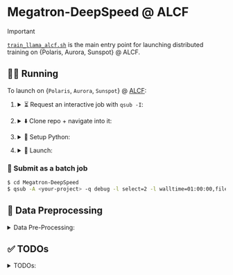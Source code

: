 # Megatron-DeepSpeed @ ALCF

> [!IMPORTANT]
> [`train_llama_alcf.sh`](https://github.com/argonne-lcf/Megatron-DeepSpeed/blob/main/train_llama_alcf.sh) is the main entry point for launching
> distributed training on {Polaris, Aurora, Sunspot} @ ALCF.

## 🏃‍♂️ Running

To launch on {`Polaris`, `Aurora`, `Sunspot`} @ [ALCF](https://alcf.anl.gov):

1. <details closed><summary>⏳ Request an interactive job with <code>qsub -I</code>:</summary>

    ```bash
    qsub -A <your-project> -q debug -l select=2 -l walltime=01:00:00,filesystems=eagle:home -I
    ```

    - Or, alternatively, you can submit [`train_llama_alcf.sh`](https://github.com/argonne-lcf/Megatron-DeepSpeed/blob/main/train_llama_alcf.sh)
      directly as a batch script with

        ```bash
        cd Megatron-DeepSpeed
        qsub -A <your-project> -q debug -l select=2 -l walltime=01:00:00:filesystems=eagle:home train_llama_alcf.sh
        ```

</details>

2. <details closed><summary>⬇️ Clone repo + navigate into it:</summary>

    ```bash
    git clone "https://github.com/argonne-lcf/Megatron-DeepSpeed"
    cd Megatron-DeepSpeed
    ```

</details>

3. <details closed><summary>🐍 Setup Python:</summary>

    <br>

    > **NOTE**: The following commands should be ran from [`Megatron-DeepSpeed`](https://github.com/argonne-lcf/Megatron-DeepSpeed), following the `cd` command from 2.

    1. Load `conda` module and activate base environment:

       ```bash
       PBS_O_WORKDIR=$(pwd) source ALCF/helpers.sh && setEnv
       ```

        - <details closed><summary><code>[output]</code>:</summary>

            <br>

            - <details closed><summary><code>[Polaris]</code>:</summary>

                ```bash
                # [05:47:13 PM][foremans@x3001c0s13b1n0][/eagle/a/f/p/ar/Megatron-DeepSpeed-D/Megatron-DeepSpeed]
                $ PBS_O_WORKDIR=$(pwd) source ALCF/helpers.sh && setEnv
                Using WORKING_DIR: /eagle/argonne_tpc/foremans/projects/argonne-lcf/Megatron-DeepSpeed-DistributedDataLoading/Megatron-DeepSpeed
                No conda_prefix or virtual_env found in environment...
                Setting up conda...
                Running on Polaris !!

                Lmod is automatically replacing "nvhpc/23.9" with "gcc-native/12.3".


                Lmod is automatically replacing "PrgEnv-nvhpc/8.5.0" with "PrgEnv-gnu/8.5.0".


                Due to MODULEPATH changes, the following have been reloaded:
                  1) cray-mpich/8.1.28

                Found conda at: /soft/applications/conda/2024-04-29/mconda3
                No VIRTUAL_ENV found in environment!
                    - Trying to setup from /soft/applications/conda/2024-04-29/mconda3
                    - Using VENV_DIR=/eagle/argonne_tpc/foremans/projects/argonne-lcf/Megatron-DeepSpeed-DistributedDataLoading/Megatron-DeepSpeed/venvs/2024-04-29
                    - Found existing venv, activating from /eagle/argonne_tpc/foremans/projects/argonne-lcf/Megatron-DeepSpeed-DistributedDataLoading/Megatron-DeepSpeed/venvs/2024-04-29
                [python] Using: /eagle/argonne_tpc/foremans/projects/argonne-lcf/Megatron-DeepSpeed-DistributedDataLoading/Megatron-DeepSpeed/venvs/2024-04-29/bin/python3
                ```

               </details>

           - <details closed><summary><code>[Aurora]</code>:</summary>

                ```bash
                # [10:04:02 PM][foremans@x4415c0s2b0n0][/gecko/A/fo/p/a/Megatron-DeepSpeed]
                $ PBS_O_WORKDIR=$(pwd) source ALCF/helpers.sh && setup_python
                Using WORKING_DIR: /gecko/Aurora_deployment/foremans/projects/argonne-lcf/Megatron-DeepSpeed
                No conda_prefix or virtual_env found in environment...
                Setting up conda...

                The following have been reloaded with a version change:
                  1) intel_compute_runtime/release/821.36 => intel_compute_runtime/release/803.29     2) oneapi/eng-compiler/2024.04.15.002 => oneapi/release/2024.1

                Found conda at: /opt/aurora/24.086.0/frameworks/aurora_nre_models_frameworks-2024.1
                No VIRTUAL_ENV found in environment!
                    - Trying to setup from /opt/aurora/24.086.0/frameworks/aurora_nre_models_frameworks-2024.1
                    - Using VENV_DIR=/gecko/Aurora_deployment/foremans/projects/argonne-lcf/Megatron-DeepSpeed/venvs/aurora_nre_models_frameworks-2024.1
                    - Found existing venv, activating from /gecko/Aurora_deployment/foremans/projects/argonne-lcf/Megatron-DeepSpeed/venvs/aurora_nre_models_frameworks-2024.1
                [python] Using: /gecko/Aurora_deployment/foremans/projects/argonne-lcf/Megatron-DeepSpeed/venvs/aurora_nre_models_frameworks-2024.1/bin/python3
                ```

               </details>

           - <details closed><summary><code>[Sunspot]</code>:</summary>

                ```bash
                # [05:37:18 PM][foremans@x1921c0s0b0n0][/gila/A/fo/p/a/Megatron-DeepSpeed]
                $ PBS_O_WORKDIR=$(pwd) source ALCF/helpers.sh && setEnv
                Using WORKING_DIR: /gila/Aurora_deployment/foremans/projects/argonne-lcf/Megatron-DeepSpeed
                No conda_prefix or virtual_env found in environment...
                Setting up conda...
                Running on SunSpot !!

                Due to MODULEPATH changes, the following have been reloaded:
                  1) gcc/12.2.0             5) mpich-config/collective-tuning/1024
                  2) gmp/6.2.1-pcxzkau      6) mpich/icc-all-pmix-gpu/20231026
                  3) mpc/1.3.1-dfagrna      7) oneapi/eng-compiler/2024.04.15.002
                  4) mpfr/4.2.0-w7v7yjv

                The following have been reloaded with a version change:
                  1) intel_compute_runtime/release/821.36 => intel_compute_runtime/release/775.20
                  2) spack-pe-gcc/0.7.0-24.086.0 => spack-pe-gcc/0.6.1-23.275.2
                     UMD: agama-ci-devel-803.29 successfully loaded:
                     UMD: graphics-compute-runtime/agama-ci-devel-803.29

                The following have been reloaded with a version change:
                  1) oneapi/eng-compiler/2024.04.15.002 => oneapi/release/2024.04.15.001

                Found conda at: /soft/datascience/aurora_nre_models_frameworks-2024.1_preview_u1
                No VIRTUAL_ENV found in environment!
                    - Trying to setup from /soft/datascience/aurora_nre_models_frameworks-2024.1_preview_u1
                    - Using VENV_DIR=/gila/Aurora_deployment/foremans/projects/argonne-lcf/Megatron-DeepSpeed/venvs/aurora_nre_models_frameworks-2024.1_preview_u1
                    - Found existing venv, activating from /gila/Aurora_deployment/foremans/projects/argonne-lcf/Megatron-DeepSpeed/venvs/aurora_nre_models_frameworks-2024.1_preview_u1
                [python] Using: /lus/gila/projects/Aurora_deployment/foremans/projects/argonne-lcf/Megatron-DeepSpeed/venvs/aurora_nre_models_frameworks-2024.1_preview_u1/bin/python3
                ```

               </details>

    <!--
    3. Create virtual environment _on top of the base `conda`_[^venv]:

        ```bash
        export PBS_O_WORKDIR=$(pwd) && source ALCF/helpers.sh && setup_venv_from_conda
        ```
    -->

    2. 🍋 Install [`ezpz`](https://github.com/saforem2/ezpz):

        ```bash
        mkdir deps &&  git clone https://github.com/saforem2/ezpz deps/ezpz
        python3 -m pip install -e deps/ezpz --require-virtualenv
        ```

    [^venv]: Its generally a good practice to keep separate virtual Python environments different projects.  
        We provide a helper function, [`setup_venv_from_conda()`](https://github.com/argonne-lcf/Megatron-DeepSpeed/blob/2f0154394bbdf3c64b4669f9d944645e2cdb8f2b/ALCF/helpers.sh#L440),
        that helps take care of this for you.  
        <br>
        This will: activate (or build, if necessary) a `venv` in your working dir,  
        _automatically_ matching the name of your active `conda` environment (e.g. `2024-04-29`, on Polaris_.

   3. Setup [`wandb`](https://docs.wandb.ai/quickstart)

      > **NOTE**: this can be disabled by setting `export WANDB_DISABLED=1`

</details>

<!--
Explicitly, it will (if inside a `conda` environment):

- look for a virtual environment in `"./venvs/${conda_tag}/"`
  (e.g. `./venvs/2024-04-29`) and:
    - if found:  
        - activate the existing virtual environment
    - else:
        - create a _new_ virtual environment in `"./venvs/${conda_tag}"`
            - activate it

Explicitly, at the command line:

```bash
PBS_O_WORKDIR=$(pwd) source ALCF/helpers.sh  # 1.
setup_conda_polaris    # 2.
setup_venv_from_conda  # 3.
```

will (1.) 
-->

4. <details closed><summary>🚀 Launch:</summary>

    In this case, train a ~ 2B Model (with 10 layers),
    for 1000 iterations using the data file list in:

    [`ALCF/data-lists/polaris/books.txt`](https://github.com/argonne-lcf/Megatron-DeepSpeed/blob/main/ALCF/data-lists/polaris/books.txt)

    with a micro-batch-size of 2 (`MICRO_BATCH=2`), with the `torch.optim.AdamW` optimizer (`OPT=adamw`).

    **Note** that _any_ of the options in the [`setParams`](https://github.com/argonne-lcf/Megatron-DeepSpeed/blob/main/ALCF/helpers.sh#L140)
    function from [`ALCF/helpers.sh`](https://github.com/argonne-lcf/Megatron-DeepSpeed/blob/7d203596dbf14e048e756c5ee6705de7dcb22283/ALCF/helpers.sh)
    can be overridden dynamically at runtime using this technique.

    ```bash
    PBS_O_WORKDIR=$(pwd) DATA_FILE_LIST=./ALCF/data-lists/polaris/books.txt TRAIN_ITER=1000 NLAYERS=10 MICRO_BATCH=2 OPT=adamw bash train_llama_alcf.sh
    ```

    - **Note**: If no additional options specified, i.e.

        ```bash
        PBS_O_WORKDIR=$(pwd) bash train_llama_alcf.sh
        ```

      then this will fallback to using the default AuroraGPT-7B architecture
      with the full Dolma (v1.7) dataset.

    <details closed><summary><code>[output]</code>:</summary>

    <br>

    The outputs should look _something_ like this, though YMMV (things change quick):

    <details closed><summary><code>[Sunspot]</code>:</summary>

    ```bash
    # [09:07:32 AM] [foremans@x1921c0s0b0n0] ~/q/llm.devkit/Megatron-DeepSpeed  main !1 ?27 q4-drop 26s ✘ INT
    $ PBS_O_WORKDIR=$(pwd) DATA_FILE_LIST=./ALCF/data-lists/polaris/books.txt bash train_llama_alcf.sh
    source-ing /lus/gila/projects/Aurora_deployment/foremans/q4-drop_sunspot/llm.devkit/Megatron-DeepSpeed/ALCF/helpers.sh
    Sourcing /home/foremans/q4-drop_sunspot/llm.devkit/setenv.sh...
         UMD: agama-ci-devel-736.9 successfully loaded:
         UMD: graphics-compute-runtime/agama-ci-devel-736.9 
    Lmod has detected the following error: The following module(s) are unknown: "gcc/12.1.0"

    Please check the spelling or version number. Also try "module spider ..."
    It is also possible your cache file is out-of-date; it may help to try:
      $ module --ignore_cache load "gcc/12.1.0"

    Also make sure that all modulefiles written in TCL start with the string #%Module

    Note: the module "intel_compute_runtime/release/agama-devel-647" cannot be unloaded because it was not loaded.

    Running on SunSpot !!
    [python] Using: /home/foremans/miniconda3/envs/q4-drop/bin/python3
    Saving {PATH, LD_LIBRARY_PATH, htt{p,ps}_proxy, CFLAGS, PYTHONUSERBASE} to .deepspeed_env
    Found ezpz!
    /lus/gila/projects/Aurora_deployment/foremans/locations/sunspot/projects/saforem2/ezpz/src/ezpz/__init__.py
    Has ezpz installed. Nothing to do.
    Done with ezpz.
    ┌───────────────────────────────────────────────────────────────────
    │ Writing PBS vars to /home/foremans/.pbsenv
    │ HOSTFILE: /var/spool/pbs/aux/8988430.amn-0001
    │ NHOSTS: 2
    │ NGPU_PER_HOST: 12 GPUs per host
    │ NGPUS: 24 GPUs total
    └───────────────────────────────────────────────────────────────────
    ┌──────────────────────────────────────────────────────────────────
    │ [Hosts]: 
    │     • [host:0] - x1921c0s0b0n0.hostmgmt2000.cm.americas.sgi.com
    │     • [host:1] - x1921c0s1b0n0.hostmgmt2000.cm.americas.sgi.com
    └──────────────────────────────────────────────────────────────────
    ┌──────────────────────────────────────────────────────────────────
    │ [DIST INFO]: 
    │     • Loading job env from: /home/foremans/.pbsenv
    │     • HOSTFILE: /var/spool/pbs/aux/8988430.amn-0001
    │     • NHOSTS: 2
    │     • NGPU_PER_HOST: 12
    │     • NGPUS (NHOSTS x NGPU_PER_HOST): 24
    │     • WORLD_SIZE: 24
    │     • DIST_LAUNCH: mpiexec --verbose --envall -n 24 -ppn 12 --hostfile /var/spool/pbs/aux/8988430.amn-0001
    └──────────────────────────────────────────────────────────────────
    ┌──────────────────────────────────────────────────────────────────
    │ [Launch]:
    │     • Use: 'launch' (=mpiexec --verbose --envall -n 24 -ppn 12 --hostfile /var/spool/pbs/aux/8988430.amn-0001)
    │       to launch job
    └──────────────────────────────────────────────────────────────────
    DS_CONFIG: ds_stage2_mb4_gb96_pp1_bf16.json
    ZS: 2, CPU_OPTIMIZER: , MB: 4, GB: 96, PP: 1, DTYPE: bf16!!!Please see logs at logs/ds_stage2_nl32_hs4096_mb4_seq4096_gb96_pp1_tp1_bf16/0404090742_x1921c0s0b0n0
    !! Caught USE_ACTIVATION_CHECKPOINTING=1 !!
    !! Caught USE_ACTIVATION_CHECKPOINTING=1 !!
    Calling:  setData() with ./convergence_debug_small.txt
    --------------------
    Updated environment:
    DATA_FILE_LIST: ./convergence_debug_small.txt
    NUM_DOCS: 15
     WEIGHT_SUM: 15.0
    DFL_STEM: convergence_debug_small
    DATA_CACHE_PATH: /lus/gila/projects/Aurora_deployment/foremans/q4-drop_sunspot/llm.devkit/Megatron-DeepSpeed/.cache/convergence_debug_small/index-cache
    --------------------
    ++++++++++++++++++++++++++++++++++++++++++++++++++
    - MPICH_DIR=
    - Using /home/foremans/miniconda3/envs/q4-drop/bin/python3
    - WORLD_SIZE:24
    - NCCL: nccl
    - MODEL_TYPE: llama-seq4096-pp1-tp1-32layers-32heads-4096hidden
    - Using DATA_FILE_LIST: ./convergence_debug_small.txt
    ++++++++++++++++++++++++++++++++++++++++++++++++++
    ! Using /home/foremans/miniconda3/envs/q4-drop/bin/deepspeed
    /home/foremans/miniconda3/envs/q4-drop/bin/ds_report:4: DeprecationWarning: pkg_resources is deprecated as an API. See https://setuptools.pypa.io/en/latest/pkg_resources.html
      __import__('pkg_resources').require('deepspeed==0.12.3+6ea44d02')
    /home/foremans/miniconda3/envs/q4-drop/lib/python3.9/site-packages/torchvision/io/image.py:13: UserWarning: Failed to load image Python extension: ''If you dont plan on using image function
    ality from `torchvision.io`, you can ignore this warning. Otherwise, there might be something wrong with your environment. Did you have `libjpeg` or `libpng` installed before building `torch
    vision` from source?
      warn(
    [2024-04-04 09:07:45,585] [INFO] [real_accelerator.py:158:get_accelerator] Setting ds_accelerator to xpu (auto detect)
    [2024-04-04 09:07:45,818] [INFO] [real_accelerator.py:158:get_accelerator] Setting ds_accelerator to xpu (auto detect)
    --------------------------------------------------
    DeepSpeed C++/CUDA extension op report
    --------------------------------------------------
    NOTE: Ops not installed will be just-in-time (JIT) compiled at
          runtime if needed. Op compatibility means that your system
          meet the required dependencies to JIT install the op.
    --------------------------------------------------
    JIT compiled ops requires ninja
    ninja .................. [OKAY]
    --------------------------------------------------
    op name ................ installed .. compatible
    --------------------------------------------------
    async_io ............... [NO] ....... [OKAY]
    cpu_adagrad ............ [NO] ....... [OKAY]
    cpu_adam ............... [NO] ....... [OKAY]
    flash_attn ............. [NO] ....... [OKAY]
    fused_adam ............. [NO] ....... [OKAY]
    quantizer .............. [NO] ....... [OKAY]
    transformer ............ [NO] ....... [OKAY]
    transformer_inference .. [NO] ....... [OKAY]
    utils .................. [NO] ....... [OKAY]
    --------------------------------------------------
    DeepSpeed general environment info:
    torch install path ............... ['/home/foremans/miniconda3/envs/q4-drop/lib/python3.9/site-packages/torch']
    torch version .................... 2.1.0a0+cxx11.abi
    deepspeed install path ........... ['/lus/gila/projects/Aurora_deployment/foremans/q4-drop_sunspot/llm.devkit/DeepSpeed/deepspeed']
    deepspeed info ................... 0.12.3+6ea44d02, 6ea44d02, HEAD
    deepspeed wheel compiled w. ...... torch 2.1 
    shared memory (/dev/shm) size .... 503.18 GB

        deepspeed --hostfile /lus/gila/projects/Aurora_deployment/foremans/q4-drop_sunspot/llm.devkit/Megatron-DeepSpeed/hostfile_deepspeed --launcher MPICH /lus/gila/projects/Aurora_deployment/
    foremans/q4-drop_sunspot/llm.devkit/Megatron-DeepSpeed/pretrain_gpt_alcf.py     --bf16     --optimizer adamw     --split 100,0,0     --log-interval 1     --no-bias-gelu-fusion     --lr-decay
    -style cosine     --no-bias-dropout-fusion     --no-masked-softmax-fusion     --tokenizer-type Llama2Tokenizer     --no-gradient-accumulation-fusion     --accumulate-allreduce-grads-in-fp32 
        --use-checkpoint-opt_param-scheduler     --tensorboard-dir checkpoints/ds_stage2_nl32_hs4096_mb4_seq4096_gb96_pp1_tp1_bf16/tensorboard     --log-timers-to-tensorboard     --log-optimizer
    -states-to-tensorboard     --lr 0.0003     --save checkpoints/ds_stage2_nl32_hs4096_mb4_seq4096_gb96_pp1_tp1_bf16     --load checkpoints/ds_stage2_nl32_hs4096_mb4_seq4096_gb96_pp1_tp1_bf16  
       --seq-length 4096     --num-layers 32     --hidden-size 4096     --train-iters 317892     --eval-iters 10     --distributed-backend ccl     --num-attention-heads 32     --save-interval 20
    0     --eval-interval 50000     --max-position-embeddings 4096     --micro-batch-size 4     --data-file-list ./convergence_debug_small.txt     --tensor-model-parallel-size 1     --global-bat
    ch-size 96     --pipeline-model-parallel-size 1     --num-key-value-heads 8     --data-cache-path /lus/gila/projects/Aurora_deployment/foremans/q4-drop_sunspot/llm.devkit/Megatron-DeepSpeed/
    .cache/convergence_debug_small/index-cache     --ffn-hidden-size 11008     --tokenizer-model /home/foremans/q4-drop_sunspot/llm.devkit/Megatron-DeepSpeed/ALCF/tokenizer.model     --no-query-
    key-layer-scaling --use-rotary-position-embeddings --untie-embeddings-and-output-weights --swiglu --normalization rmsnorm --disable-bias-linear      --deepspeed-activation-checkpointing  --z
    ero-stage=2  --deepspeed_config=ds_stage2_mb4_gb96_pp1_bf16.json  --no-pipeline-parallel  --deepspeed       --checkpoint-activations --checkpoint-num-layers 1           |& tee logs/ds_stage2
    _nl32_hs4096_mb4_seq4096_gb96_pp1_tp1_bf16/0404090742_x1921c0s0b0n0/output.log

    [!! NOTE] View output at:
    logs/ds_stage2_nl32_hs4096_mb4_seq4096_gb96_pp1_tp1_bf16/0404090742_x1921c0s0b0n0/output.log

    # ...

    /gila/Aurora_deployment/AuroraGPT/datasets/dolma/data_Llama2Tokenizer/common-crawl/cc_en_middle/cc_en_middle-0051_text_document.bin
        creating memory view of numpy buffer...
     > finished creating indexed dataset in 0.010017 seconds
        number of documents: 1498927
     > dataset split:
        train:
         document indices in [0, 1498927) total of 1498927 documents
        validation:
         document indices in [1498927, 1498927) total of 0 documents
        test:
         document indices in [1498927, 1498927) total of 0 documents
     > loading doc-idx mapping from /lus/gila/projects/Aurora_deployment/foremans/q4-drop_sunspot/llm.devkit/Megatron-DeepSpeed/.cache/convergence_debug_small/index-cache/bf90c74a625ac2ee4de6e1d6f7f84fbb_doc_idx.npy
     > loading sample-idx mapping from /lus/gila/projects/Aurora_deployment/foremans/q4-drop_sunspot/llm.devkit/Megatron-DeepSpeed/.cache/convergence_debug_small/index-cache/bf90c74a625ac2ee4de6e1d6f7f84fbb_sample_idx.npy
     > loading shuffle-idx mapping from /lus/gila/projects/Aurora_deployment/foremans/q4-drop_sunspot/llm.devkit/Megatron-DeepSpeed/.cache/convergence_debug_small/index-cache/bf90c74a625ac2ee4de6e1d6f7f84fbb_shuffle_idx.npy
        loaded indexed file in 0.056 seconds
        total number of samples: 2318461
        total number of epochs: 8
    > loading blendable dataset index: /lus/gila/projects/Aurora_deployment/foremans/q4-drop_sunspot/llm.devkit/Megatron-DeepSpeed/.cache/convergence_debug_small/index-cache/3a426af74008c22f9db24db811aad6b7_index.npy
    > loading blendable dataset sample index: /lus/gila/projects/Aurora_deployment/foremans/q4-drop_sunspot/llm.devkit/Megatron-DeepSpeed/.cache/convergence_debug_small/index-cache/3a426af74008c22f9db24db811aad6b7_sample_index.npy
    /home/foremans/miniconda3/envs/q4-drop/lib/python3.9/site-packages/torch/utils/data/dataloader.py:557: UserWarning: This DataLoader will create 2 worker processes in total. Our suggested max number of worker in current system is 1, which is smaller than what this DataLoader is going to create. Please be aware that excessive worker creation might get DataLoader running slow or even freeze, lower the worker number to avoid potential slowness/freeze if necessary.

    [after dataloaders are built] datetime: 2024-04-04 09:09:27
    done with setup ...
    (min, max) time across ranks (ms):
        model-and-optimizer-setup ......................: (64818.18, 64858.22)
        train/valid/test-data-iterators-setup ..........: (1968.10, 2288.56)
    training ...
    [before the start of training step] datetime: 2024-04-04 09:09:27
    [2024-04-04 09:09:27,718] [INFO] [checkpointing.py:540:forward] Activation Checkpointing Information
    [2024-04-04 09:09:27,719] [INFO] [checkpointing.py:541:forward] ----Partition Activations False, CPU CHECKPOINTING False
    [2024-04-04 09:09:27,719] [INFO] [checkpointing.py:542:forward] ----contiguous Memory Checkpointing False with 32 total layers
    [2024-04-04 09:09:27,719] [INFO] [checkpointing.py:544:forward] ----Synchronization False
    [2024-04-04 09:09:27,719] [INFO] [checkpointing.py:545:forward] ----Profiling time in checkpointing False
    [2024-04-04 09:09:33][INFO][utils:145] - Note: detected 208 virtual cores but NumExpr set to maximum of 64, check "NUMEXPR_MAX_THREADS" environment variable.
    [2024-04-04 09:09:33][INFO][utils:148] - Note: NumExpr detected 208 cores but "NUMEXPR_MAX_THREADS" not set, so enforcing safe limit of 8.
    [2024-04-04 09:09:33][INFO][utils:160] - NumExpr defaulting to 8 threads.
    ^[c[2024-04-04 09:09:53,311] [INFO] [logging.py:96:log_dist] [Rank 0] time (ms) | optimizer_allgather: 884.11 | optimizer_gradients: 6.43 | optimizer_step: 23.44
    [2024-04-04 09:09:53,312] [INFO] [logging.py:96:log_dist] [Rank 0] step=1, skipped=0, lr=[0.00029999999999267505, 0.00029999999999267505], mom=[(0.9, 0.999), (0.9, 0.999)]
    [2024-04-04 09:09:53,313] [INFO] [logging.py:96:log_dist] [Rank 0] time (ms) | fwd_microstep: 6567.68 | bwd_microstep: 17950.36 | bwd_inner_microstep: 17711.20 | bwd_allreduce_microstep: 239.11 | step_microstep: 1139.27
    [2024-04-04 09:09:53,313] [INFO] [logging.py:96:log_dist] [Rank 0] time (ms) | fwd: 6567.66 | bwd: 17950.35 | bwd_inner: 17711.19 | bwd_allreduce: 239.11 | step: 1139.29
    [Rank 0] (after 1 iterations) memory (MB) | allocated: 18244.640625 | max allocated: 41299.50146484375 | reserved: 46764.0 | max reserved: 46764.0
     iteration        1/  317892 | consumed samples:           96 | consumed tokens:       393216 | elapsed time per iteration (ms): 25849.1 | learning rate: 3.000E-04 | global batch size:    96 | lm loss: 1.117136E+01 | loss scale: 1.0 | actual seqlen:  4096 | number of skipped iterations:   0 | number of nan iterations:   0 | samples per second: 3.714 | tokens per gpu per second(tgs): 633.832 | TFLOPs: 38.61 |
    [2024-04-04 09:10:13,619] [INFO] [logging.py:96:log_dist] [Rank 0] time (ms) | optimizer_allgather: 327.85 | optimizer_gradients: 6.26 | optimizer_step: 23.60
    [2024-04-04 09:10:13,619] [INFO] [logging.py:96:log_dist] [Rank 0] step=2, skipped=0, lr=[0.00029999999997070033, 0.00029999999997070033], mom=[(0.9, 0.999), (0.9, 0.999)]
    [2024-04-04 09:10:13,620] [INFO] [logging.py:96:log_dist] [Rank 0] time (ms) | fwd_microstep: 4022.74 | bwd_microstep: 15738.67 | bwd_inner_microstep: 15556.80 | bwd_allreduce_microstep: 181.82 | step_microstep: 371.01
    [2024-04-04 09:10:13,620] [INFO] [logging.py:96:log_dist] [Rank 0] time (ms) | fwd: 4022.73 | bwd: 15738.66 | bwd_inner: 15556.62 | bwd_allreduce: 181.81 | step: 371.02
     iteration        2/  317892 | consumed samples:          192 | consumed tokens:       786432 | elapsed time per iteration (ms): 20298.3 | learning rate: 3.000E-04 | global batch size:    96 | lm loss: 2.537718E+01 | loss scale: 1.0 | actual seqlen:  4096 | number of skipped iterations:   0 | number of nan iterations:   0 | samples per second: 4.729 | tokens per gpu per second(tgs): 807.159 | TFLOPs: 49.17 |
    ```

    </details>

    <details closed><summary><code>[Polaris]</code>:</summary>

    ```bash
    # [09:31:35 AM] [foremans@x3112c0s13b0n0] ~/pol/p/a/Megatron-DeepSpeed  main !4 ?24 cu118-pt221 ✘ INT
    $ PBS_O_WORKDIR=$(pwd) DATA_FILE_LIST=./ALCF/data-lists/polaris/books.txt OPT=adamw bash train_llama_alcf.sh
    source-ing /lus/eagle/projects/datascience/foremans/locations/polaris/projects/argonne-lcf/Megatron-DeepSpeed/ALCF/helpers.sh
    Running on Polaris !!

    [python] Using: /eagle/datascience/foremans/miniconda3/envs/cu118-pt221/bin/python3
    Saving {PATH, LD_LIBRARY_PATH, htt{p,ps}_proxy, CFLAGS, PYTHONUSERBASE} to .deepspeed_env
    Found ezpz!
    /lus/eagle/projects/datascience/foremans/tmp/Megatron-DeepSpeed/ezpz/src/ezpz/__init__.py
    Has ezpz installed. Nothing to do.
    Done with ezpz.
    ┌───────────────────────────────────────────────────────────────────
    │ Writing PBS vars to /home/foremans/.pbsenv
    │ HOSTFILE: /var/spool/pbs/aux/1822297.polaris-pbs-01.hsn.cm.polaris.alcf.anl.gov
    │ NHOSTS: 2
    │ NGPU_PER_HOST: 4 GPUs per host
    │ NGPUS: 8 GPUs total
    └───────────────────────────────────────────────────────────────────
    ┌──────────────────────────────────────────────────────────────────
    │ [Hosts]: 
    │     • [host:0] - x3112c0s13b0n0.hsn.cm.polaris.alcf.anl.gov
    │     • [host:1] - x3112c0s13b1n0.hsn.cm.polaris.alcf.anl.gov
    └──────────────────────────────────────────────────────────────────
    ┌──────────────────────────────────────────────────────────────────
    │ [DIST INFO]: 
    │     • Loading job env from: /home/foremans/.pbsenv
    │     • HOSTFILE: /var/spool/pbs/aux/1822297.polaris-pbs-01.hsn.cm.polaris.alcf.anl.gov
    │     • NHOSTS: 2
    │     • NGPU_PER_HOST: 4
    │     • NGPUS (NHOSTS x NGPU_PER_HOST): 8
    │     • WORLD_SIZE: 8
    │     • DIST_LAUNCH: mpiexec --verbose --envall -n 8 -ppn 4 --hostfile /var/spool/pbs/aux/1822297.polaris-pbs-01.hsn.cm.polaris.alcf.anl.gov
    └──────────────────────────────────────────────────────────────────
    ┌──────────────────────────────────────────────────────────────────
    │ [Launch]:
    │     • Use: 'launch' (=mpiexec --verbose --envall -n 8 -ppn 4 --hostfile /var/spool/pbs/aux/1822297.polaris-pbs-01.hsn.cm.polaris.alcf.anl.gov)
    │       to launch job
    └──────────────────────────────────────────────────────────────────
    DS_CONFIG: ds_stage2_mb8_gb32_pp1_bf16.json
    ZS: 2, CPU_OPTIMIZER: , MB: 8, GB: 32, PP: 1, DTYPE: bf16!!!Please see logs at logs/ds_stage2_nl32_hs4096_mb8_seq4096_gb32_pp1_tp2_bf16/0404093534_x3112c0s13b0n0
    !! Caught USE_ACTIVATION_CHECKPOINTING=1 !!
    !! Caught USE_ACTIVATION_CHECKPOINTING=1 !!
    Calling:  setData() with "./convergence_debug_small.txt"
    --------------------
    Updated environment:
    DATA_FILE_LIST: ./convergence_debug_small.txt
    NUM_DOCS: 15
     WEIGHT_SUM: 15.0
    DFL_STEM: convergence_debug_small
    DATA_CACHE_PATH: /lus/eagle/projects/datascience/foremans/locations/polaris/projects/argonne-lcf/Megatron-DeepSpeed/.cache/convergence_debug_small/index-cache
    --------------------
    ++++++++++++++++++++++++++++++++++++++++++++++++++
    - MPICH_DIR=/opt/cray/pe/mpich/8.1.25/ofi/gnu/9.1
    - Using /eagle/datascience/foremans/miniconda3/envs/cu118-pt221/bin/python3
    - WORLD_SIZE:8
    - NCCL: nccl
    - MODEL_TYPE: llama-seq4096-pp1-tp2-32layers-32heads-4096hidden
    - Using DATA_FILE_LIST: ./convergence_debug_small.txt
    ++++++++++++++++++++++++++++++++++++++++++++++++++
    ! Using /eagle/datascience/foremans/miniconda3/envs/cu118-pt221/bin/deepspeed
    [2024-04-04 09:35:35,959] [INFO] [real_accelerator.py:191:get_accelerator] Setting ds_accelerator to cuda [auto detect]
    --------------------------------------------------
    DeepSpeed C++/CUDA extension op report
    --------------------------------------------------
    NOTE: Ops not installed will be just-in-time (JIT) compiled at
          runtime if needed. Op compatibility means that your system
          meet the required dependencies to JIT install the op.
    --------------------------------------------------
    JIT compiled ops requires ninja
    ninja .................. [OKAY]
    --------------------------------------------------
    op name ................ installed .. compatible
    --------------------------------------------------
    async_io ............... [NO] ....... [OKAY]
    fused_adam ............. [NO] ....... [OKAY]
    cpu_adam ............... [NO] ....... [OKAY]
    cpu_adagrad ............ [NO] ....... [OKAY]
    cpu_lion ............... [NO] ....... [OKAY]
     [WARNING]  Please specify the CUTLASS repo directory as environment variable $CUTLASS_PATH
    evoformer_attn ......... [NO] ....... [NO]
    fused_lamb ............. [NO] ....... [OKAY]
    fused_lion ............. [NO] ....... [OKAY]
    inference_core_ops ..... [NO] ....... [OKAY]
    cutlass_ops ............ [NO] ....... [OKAY]
    transformer_inference .. [NO] ....... [OKAY]
    quantizer .............. [NO] ....... [OKAY]
    ragged_device_ops ...... [NO] ....... [OKAY]
    ragged_ops ............. [NO] ....... [OKAY]
    random_ltd ............. [NO] ....... [OKAY]
     [WARNING]  sparse_attn requires a torch version >= 1.5 and < 2.0 but detected 2.2
     [WARNING]  using untested triton version (2.2.0), only 1.0.0 is known to be compatible
    sparse_attn ............ [NO] ....... [NO]
    spatial_inference ...... [NO] ....... [OKAY]
    transformer ............ [NO] ....... [OKAY]
    stochastic_transformer . [NO] ....... [OKAY]
    --------------------------------------------------
    DeepSpeed general environment info:
    torch install path ............... ['/eagle/datascience/foremans/miniconda3/envs/cu118-pt221/lib/python3.12/site-packages/torch']
    torch version .................... 2.2.1
    deepspeed install path ........... ['/eagle/datascience/foremans/miniconda3/envs/cu118-pt221/lib/python3.12/site-packages/deepspeed']
    deepspeed info ................... 0.14.0, unknown, unknown
    torch cuda version ............... 11.8
    torch hip version ................ None
    nvcc version ..................... 11.8
    deepspeed wheel compiled w. ...... torch 2.2, cuda 11.8
    shared memory (/dev/shm) size .... 251.61 GB

        deepspeed --hostfile /lus/eagle/projects/datascience/foremans/locations/polaris/projects/argonne-lcf/Megatron-DeepSpeed/hostfile_deepspeed --launcher MPICH /lus/eagle/projects/datascienc
    e/foremans/locations/polaris/projects/argonne-lcf/Megatron-DeepSpeed/pretrain_gpt_alcf.py     --bf16     --optimizer adamw     --split 100,0,0     --log-interval 1     --no-bias-gelu-fusion 
        --lr-decay-style cosine     --no-bias-dropout-fusion     --no-masked-softmax-fusion     --tokenizer-type Llama2Tokenizer     --no-gradient-accumulation-fusion     --accumulate-allreduce-
    grads-in-fp32     --use-checkpoint-opt_param-scheduler     --tensorboard-dir checkpoints/ds_stage2_nl32_hs4096_mb8_seq4096_gb32_pp1_tp2_bf16/tensorboard     --log-timers-to-tensorboard     -
    -log-optimizer-states-to-tensorboard     --lr 0.0003     --save checkpoints/ds_stage2_nl32_hs4096_mb8_seq4096_gb32_pp1_tp2_bf16     --load checkpoints/ds_stage2_nl32_hs4096_mb8_seq4096_gb32_
    pp1_tp2_bf16     --seq-length 4096     --num-layers 32     --hidden-size 4096     --train-iters 317892     --eval-iters 10     --distributed-backend nccl     --num-attention-heads 32     --s
    ave-interval 200     --eval-interval 50000     --max-position-embeddings 4096     --micro-batch-size 8     --data-file-list ./convergence_debug_small.txt     --tensor-model-parallel-size 2  
       --global-batch-size 32     --pipeline-model-parallel-size 1     --num-key-value-heads 8     --data-cache-path /lus/eagle/projects/datascience/foremans/locations/polaris/projects/argonne-l
    cf/Megatron-DeepSpeed/.cache/convergence_debug_small/index-cache     --ffn-hidden-size 11008     --tokenizer-model /home/foremans/polaris/projects/argonne-lcf/Megatron-DeepSpeed/ALCF/tokeniz
    er.model     --no-query-key-layer-scaling --use-rotary-position-embeddings --untie-embeddings-and-output-weights --swiglu --normalization rmsnorm --disable-bias-linear --use-flash-attn-v2   
       --deepspeed-activation-checkpointing  --zero-stage=2  --deepspeed_config=ds_stage2_mb8_gb32_pp1_bf16.json  --no-pipeline-parallel  --deepspeed       --checkpoint-activations --checkpoint-
    num-layers 1           |& tee logs/ds_stage2_nl32_hs4096_mb8_seq4096_gb32_pp1_tp2_bf16/0404093534_x3112c0s13b0n0/output.log

    [!! NOTE] View output at:
    logs/ds_stage2_nl32_hs4096_mb8_seq4096_gb32_pp1_tp2_bf16/0404093534_x3112c0s13b0n0/output.log

    # ...

    /eagle/datasets/dolma/data_Llama2Tokenizer/common-crawl/cc_en_middle/cc_en_middle-0051_text_document.bin
        creating memory view of numpy buffer...
     > finished creating indexed dataset in 0.001280 seconds
        number of documents: 1498927
     > dataset split:
        train:
         document indices in [0, 1498927) total of 1498927 documents
        validation:
         document indices in [1498927, 1498927) total of 0 documents
        test:
         document indices in [1498927, 1498927) total of 0 documents
     > loading doc-idx mapping from /lus/eagle/projects/datascience/foremans/locations/polaris/projects/argonne-lcf/Megatron-DeepSpeed/.cache/convergence_debug_small/index-cache/9217d94f3290abc2fddf9e87bff236d6_doc_idx.npy
     > loading sample-idx mapping from /lus/eagle/projects/datascience/foremans/locations/polaris/projects/argonne-lcf/Megatron-DeepSpeed/.cache/convergence_debug_small/index-cache/9217d94f3290abc2fddf9e87bff236d6_sample_idx.npy
     > loading shuffle-idx mapping from /lus/eagle/projects/datascience/foremans/locations/polaris/projects/argonne-lcf/Megatron-DeepSpeed/.cache/convergence_debug_small/index-cache/9217d94f3290abc2fddf9e87bff236d6_shuffle_idx.npy
        loaded indexed file in 0.004 seconds
        total number of samples: 869423
        total number of epochs: 3
    > loading blendable dataset index: /lus/eagle/projects/datascience/foremans/locations/polaris/projects/argonne-lcf/Megatron-DeepSpeed/.cache/convergence_debug_small/index-cache/a815d51f6752c6f486d94194ce95fb87_index.npy
    > loading blendable dataset sample index: /lus/eagle/projects/datascience/foremans/locations/polaris/projects/argonne-lcf/Megatron-DeepSpeed/.cache/convergence_debug_small/index-cache/a815d51f6752c6f486d94194ce95fb87_sample_index.npy
    > size of blendable dataset: 10223415 samples
    > finished creating GPT datasets ...
    [after dataloaders are built] datetime: 2024-04-04 09:36:07
    done with setup ...
    (min, max) time across ranks (ms):
        model-and-optimizer-setup ......................: (4794.78, 4795.23)
        train/valid/test-data-iterators-setup ..........: (589.69, 721.20)
    training ...
    [before the start of training step] datetime: 2024-04-04 09:36:07
    [2024-04-04 09:36:07,407] [INFO] [checkpointing.py:539:forward] Activation Checkpointing Information
    [2024-04-04 09:36:07,407] [INFO] [checkpointing.py:540:forward] ----Partition Activations False, CPU CHECKPOINTING False
    [2024-04-04 09:36:07,407] [INFO] [checkpointing.py:541:forward] ----contiguous Memory Checkpointing False with 32 total layers
    [2024-04-04 09:36:07,407] [INFO] [checkpointing.py:543:forward] ----Synchronization False
    [2024-04-04 09:36:07,407] [INFO] [checkpointing.py:544:forward] ----Profiling time in checkpointing False
    [2024-04-04 09:36:28,429] [INFO] [logging.py:96:log_dist] [Rank 0] time (ms) | optimizer_allgather: 1626.54 | optimizer_gradients: 19.29 | optimizer_step: 419.48
    [2024-04-04 09:36:28,430] [INFO] [logging.py:96:log_dist] [Rank 0] step=1, skipped=0, lr=[0.00029999999999267505, 0.00029999999999267505], mom=[(0.9, 0.999), (0.9, 0.999)]
    [2024-04-04 09:36:28,430] [INFO] [logging.py:96:log_dist] [Rank 0] time (ms) | fwd_microstep: 11336.34 | bwd_microstep: 7134.73 | bwd_inner_microstep: 7090.02 | bwd_allreduce_microstep: 44.65 | step_microstep: 2564.02
    [2024-04-04 09:36:28,430] [INFO] [logging.py:96:log_dist] [Rank 0] time (ms) | fwd: 11336.33 | bwd: 7134.75 | bwd_inner: 7090.01 | bwd_allreduce: 44.66 | step: 2564.02
     iteration        1/  317892 | consumed samples:           32 | consumed tokens:       131072 | elapsed time per iteration (ms): 21133.8 | learning rate: 3.000E-04 | global batch size:    32 | lm loss: 1.119983E+01 | loss scale: 1.0 | actual seqlen:  4096 | number of skipped iterations:   0 | number of nan iterations:   0 | samples per second: 1.514 | tokens per gpu per second(tgs): 775.250 | TFLOPs: 47.23 |
    [Rank 1] (after 1 iterations) memory (MB) | allocated: 14165.525390625 | max allocated: 22332.37255859375 | reserved: 24642.0 | max reserved: 35824.0
    [Rank 0] (after 1 iterations) memory (MB) | allocated: 14165.525390625 | max allocated: 22332.37255859375 | reserved: 24642.0 | max reserved: 32994.0
    [2024-04-04 09:36:38,623] [INFO] [logging.py:96:log_dist] [Rank 0] time (ms) | optimizer_allgather: 1605.55 | optimizer_gradients: 11.56 | optimizer_step: 50.92
    [2024-04-04 09:36:38,623] [INFO] [logging.py:96:log_dist] [Rank 0] step=2, skipped=0, lr=[0.00029999999997070033, 0.00029999999997070033], mom=[(0.9, 0.999), (0.9, 0.999)]
    [2024-04-04 09:36:38,623] [INFO] [logging.py:96:log_dist] [Rank 0] time (ms) | fwd_microstep: 1395.17 | bwd_microstep: 6832.48 | bwd_inner_microstep: 6789.73 | bwd_allreduce_microstep: 42.70 | step_microstep: 1867.64
    [2024-04-04 09:36:38,623] [INFO] [logging.py:96:log_dist] [Rank 0] time (ms) | fwd: 1395.15 | bwd: 6832.49 | bwd_inner: 6789.73 | bwd_allreduce: 42.71 | step: 1867.65
     iteration        2/  317892 | consumed samples:           64 | consumed tokens:       262144 | elapsed time per iteration (ms): 10154.3 | learning rate: 3.000E-04 | global batch size:    32 | lm loss: 1.766422E+01 | loss scale: 1.0 | actual seqlen:  4096 | number of skipped iterations:   0 | number of nan iterations:   0 | samples per second: 3.151 | tokens per gpu per second(tgs): 1613.503 | TFLOPs: 98.29 |

    # ...
    ```

    </details>

    </details>

</details>

<!--

[^example]: |
    In this case, train a ~ 2B Model (with 10 layers),
    for 1000 iterations using the data file list in:

    [`ALCF/data-lists/polaris/books.txt`](https://github.com/argonne-lcf/Megatron-DeepSpeed/blob/main/ALCF/data-lists/polaris/books.txt)

    with a micro-batch-size of 2, with the `torch.optim.AdamW` optimizer. Note that _any_ of the options in the

    [`setParams`](https://github.com/argonne-lcf/Megatron-DeepSpeed/blob/main/ALCF/helpers.sh#L140)

    function from

    [`ALCF/helpers.sh`](https://github.com/argonne-lcf/Megatron-DeepSpeed/blob/7d203596dbf14e048e756c5ee6705de7dcb22283/ALCF/helpers.sh)

    can be overridden dynamically at runtime using this technique.
-->

<!--
export PBS_O_WORKDIR="$(pwd)" && DATA_FILE_LIST=./ALCF/data-lists/polaris/books.txt bash train_llama_alcf.sh
export PBS_O_WORKDIR="$(pwd)" && DATA_FILE_LIST=./ALCF/data-lists/polaris/books.txt bash train_llama_alcf.sh
-->



<!--

## 📦 Install

<details closed><summary>Install Instructions</summary>

1. Clone [`argonne-lcf/Megatron-DeepSpeed`](https://github.com/argonne-lcf/Megatron-DeepSpeed)

    ```bash
    $ git clone https://github.com/argonne-lcf/Megatron-DeepSpeed
    $ cd Megatron-DeepSpeed
    ```

     > [!NOTE]  
     > In the `conda create` command below,
     > you can replace `--name "${DAY}"` with
     > `--prefix /path/to/your/conda/envs`, if you prefer:

2. Create `conda` env:

    ```bash
    $ module load conda/2023-10-04
    $ export MPICC="cc -shared -taret-accel=nvidia80"
    $ export DAY=$(date "+%Y-%m-%d")
    $ export PYTHONUSERBASE="${HOME}/.local/polaris/conda/${DAY}"
    $ conda create --solver libmamba -c pytorch -c nvidia --name "${DAY}" "python==3.12"
    ```

3. Install dependencies:

    ```bash
    $ conda activate "${DAY}"  # e.g. 2024-03-07
    $ conda install -c pytorch -c nvidia --solver libmamba mpi4py ninja transformers xformers triton pytorch torchvision torchaudio pytorch-cuda=11.8
    $ conda install --solver libmamba mpi4py -c conda-forge -c pytorch -c nvidia
    $ python3 -m pip install --upgrade pip pybind11 toolong appdirs wandb sentencepiece ipython setuptools wheel ninja
    $ python3 -m pip install --upgrade deepspeed wandb
    ```

    - [`ezpz`](https://github.com/saforem2/ezpz):

        <details closed><summary><code>install</code>:</summary>

        ```bash
        $ git clone https://github.com/saforem2/ezpz
        $ python3 -m pip install -e "ezpz[dev]"
        ```

        </details>

     - [**OPTIONAL**] [`NVIDIA/apex`](https://github.com/NVIDIA/apex):

        <details closed><summary><code>install</code>:</summary>

        ```bash
        $ git clone https://github.com/NVIDIA/apex
        $ cd apex
        # NOTE: need GCC < 11 for APEX ¯\_(ツ)_/¯ ??
        $ module swap gcc gcc/10.3.0
        $ python3 -m pip install -v --disable-pip-version-check --no-cache-dir --no-build-isolation --config-settings "--build-option=--cpp_ext" --config-settings "--build-option=--cuda_ext" ./
        ```

        </details>

</details>

<!--
### Install

1. Clone [`argonne-lcf/Megatron-DeepSpeed`](https://github.com/argonne-lcf/Megatron-DeepSpeed)

    ```bash
    $ git clone https://github.com/argonne-lcf/Megatron-DeepSpeed
    $ cd Megatron-DeepSpeed
    ```

2. Create `conda` env:

    ```bash
    $ module load conda/2023-10-04
    $ export MPICC="cc -shared -taret-accel=nvidia80"
    $ export DAY=$(date "+%Y-%m-%d")
    $ export PYTHONUSERBASE="${HOME}/.local/polaris/conda/${DAY}"
    $ conda create --solver libmamba -c pytorch -c nvidia --name "${DAY}" "python==3.10"
    ```

    > [!NOTE]
    > In the `conda create` command above,
    > you can replace `--name "${DAY}"` with
    > `--prefix /path/to/your/conda/envs`, if you prefer:

3. Install dependencies:

    ```bash
    $ conda activate "${DAY}"  # e.g. 2024-03-07
    $ conda install -c pytorch -c nvidia --solver libmamba mpi4py ninja transformers xformers triton pytorch torchvision torchaudio pytorch-cuda=11.8
    $ conda install --solver libmamba mpi4py -c conda-forge -c pytorch -c nvidia
    $ python3 -m pip install --upgrade pip pybind11 toolong appdirs wandb sentencepiece ipython setuptools wheel ninja
    $ python3 -m pip install --upgrade deepspeed wandb
    ```

    - [`NVIDIA/apex`](https://github.com/NVIDIA/apex):

        ```bash
        $ git clone https://github.com/NVIDIA/apex
        $ cd apex
        # NOTE: need GCC < 11 for APEX ¯\_(ツ)_/¯ ??
        $ module swap gcc gcc/10.3.0
        $ python3 -m pip install -v --disable-pip-version-check --no-cache-dir --no-build-isolation --config-settings "--build-option=--cpp_ext" --config-settings "--build-option=--cuda_ext" ./
        ```

    - [`ezpz`](https://github.com/saforem2/ezpz):

        ```bash
        $ git clone https://github.com/saforem2/ezpz
        $ python3 -m pip install -e "ezpz[dev]"
        ```
-->

<!--
### Running

- The (shell) script used to launch pre-training is:
    - [`train_llama_alcf.sh`](https://github.com/argonne-lcf/Megatron-DeepSpeed/blob/main/train_llama_alcf.sh)

- This shell script will set the appropriate environment variables, load the correct conda
modules and launch
[`pretrain_gpt_alcf.py`](https://github.com/argonne-lcf/Megatron-DeepSpeed/blob/main/pretrain_gpt_alcf.py) using `mpiexec`

- Explicitly, to launch:

    ```bash
    # 1. Launch interactive job
    $ qsub -A <your-project> -q debug -l select=2 -l walltime=01:00:00,filesystems=eagle:home -I
    # 2. Load conda environment
    $ module load conda/2023-10-04 ; conda activate /eagle/datascience/foremans/miniconda3/envs/cu118-pt221 ; unset PYTHONUSERBASE
    # 3. Navigate into `Megatron-DeepSpeed` directory
    $ cd Megatron-DeepSpeed
    # 4. Launch:
    $ export PBS_O_WORKDIR=$(pwd)
    $ bash train_llama_alcf_polaris.sh
    ```
    <details closed><summary><b>[Output]</b></summary>

    ```bash
    source-ing /lus/eagle/projects/datascience/foremans/tmp/Megatron-DeepSpeed/ALCF/helpers_alcf.sh

    CommandNotFoundError: Your shell has not been properly configured to use 'conda deactivate'.
    To initialize your shell, run

        $ conda init <SHELL_NAME>

    Currently supported shells are:
      - bash
      - fish
      - tcsh
      - xonsh
      - zsh
      - powershell

    See 'conda init --help' for more information and options.

    IMPORTANT: You may need to close and restart your shell after running 'conda init'.


    Saving {PATH, LD_LIBRARY_PATH, htt{p,ps}_proxy, CFLAGS, PYTHONUSERBASE} to .deepspeed_env
    Found ezpz!
    /lus/eagle/projects/datascience/foremans/tmp/Megatron-DeepSpeed/ezpz/src/ezpz/__init__.py
    Has ezpz installed. Nothing to do.
    ┌──────────────────────────────────────────────────────────────────
    │ [Hosts]:
    │     • [host:0] - x3005c0s37b0n0.hsn.cm.polaris.alcf.anl.gov
    │     • [host:1] - x3005c0s37b1n0.hsn.cm.polaris.alcf.anl.gov
    └──────────────────────────────────────────────────────────────────
    ┌──────────────────────────────────────────────────────────────────
    │ [DIST INFO]:
    │     • Loading job env from: /home/foremans/.pbsenv
    │     • HOSTFILE: /var/spool/pbs/aux/1777928.polaris-pbs-01.hsn.cm.polaris.alcf.anl.gov
    │     • NHOSTS: 2
    │     • NGPU_PER_HOST: 4
    │     • NGPUS (NHOSTS x NGPU_PER_HOST): 8
    │     • WORLD_SIZE: 8
    │     • DIST_LAUNCH: mpiexec --verbose --envall -n 8 -ppn 4 --hostfile /var/spool/pbs/aux/1777928.polaris-pbs-01.hsn.cm.polaris.alcf.anl.gov
    └──────────────────────────────────────────────────────────────────
    ┌──────────────────────────────────────────────────────────────────
    │ [Launch]:
    │     • Use: 'launch' (=mpiexec --verbose --envall -n 8 -ppn 4 --hostfile /var/spool/pbs/aux/1777928.polaris-pbs-01.hsn.cm.polaris.alcf.anl.gov)
    │       to launch job
    └──────────────────────────────────────────────────────────────────
    # [...]
    ```
    </details>

-->


### 🚀 Submit as a batch job

```bash
$ cd Megatron-DeepSpeed
$ qsub -A <your-project> -q debug -l select=2 -l walltime=01:00:00,filesystems=eagle:home train_llama_alcf.sh
```



## 📝 Data Preprocessing 

<details closed><summary>Data Pre-Processing:</summary>

AuroraGPT is trained on the Dolma dataset (initially v0), now in the process of moving to v6. For more details on the dataset, refer to https://huggingface.co/datasets/allenai/dolma. The dolma dataset downloaded is already preprocessing to remove the duplicates (dedup) and filtering the data (mixing). For more details refer to https://github.com/allenai/dolma/tree/main/docs and https://github.com/vksastry/dolma_alcf/blob/main/ALCF/Readme.md. 

The data preprocessing of Dolma dataset before training consists of tokenization of the data using a specific tokenizer (LlamaTokenizer is what we are currently using), Use the below script to tokenize the entire dataset. Example shown for Polaris. 

``` bash
cd /eagle/datasets/dolma/utils
./tokenization.sh
``` 

</details>

## ✅ TODOs

<details closed>
<summary>TODOs:</summary>

- [ ] Ensure / double check that optimizer settings from `ds_config.json` aren't being overwritten by some defaults in `megatron/arguments.py`
    - [ ] specifically, `momentum, beta{1, 2}, etc`

<details closed><summary><b>✅ <code>Completed</code></b></summary>

- Continue runs on Polaris @
    - [x] 48 Nodes
    - [x] 32 Nodes
    - [x] 16 Nodes
    - [x] 8 Nodes
    - [x] 4 Nodes

- [x] Then, try re-creating ( / fixing) conda with `cuda==12.1`
    - 😔, failed.

- ~~‼️  Unable to save checkpoints with `torch==2.1` + `cuda==11.8`~~:
    - Fixed in [a57a21f](https://github.com/argonne-lcf/Megatron-DeepSpeed/commit/a57a21f6b2a8abf847f5ef599e1b1edcb5a5e1b5)

    <details closed><summary><code>🐛 Bug</code></summary>

    - Training progresses OK:

        ```bash
        [2024-03-07 15:27:02,646] [INFO] [timer.py:260:stop] epoch=0/micro_step=199/global_step=199, RunningAvgSamplesPerSec=58.730622229657506, CurrSamplesPerSec=61.35304005128382, MemAllocated=6.01GB, MaxMemAllocated=19.52GB
        iteration      199/  317892 | consumed samples:       152832 | consumed tokens:    625999872 | elapsed time per iteration (ms): 14287.5 | learning rate: 2.407E-04 | global batch size:   768 | lm loss: 5.905366E+00 | loss scale: 8192.0 | actual seqlen:  4096 | number of skipped iterations:   0 | number of nan iterations:   0 | samples per second: 53.753 | tokens per gpu per second (tgs): 1146.733 | TFLOPs: 69.85 |
        [2024-03-07 15:27:15,063] [INFO] [logging.py:96:log_dist] [Rank 0] step=200, skipped=4, lr=[0.000240653265864008, 0.000240653265864008], mom=[(0.9, 0.999), (0.9, 0.999)]
        [2024-03-07 15:27:17,188] [INFO] [timer.py:260:stop] epoch=0/micro_step=200/global_step=200, RunningAvgSamplesPerSec=58.730745476291396, CurrSamplesPerSec=58.75503515561452, MemAllocated=6.01GB, MaxMemAllocated=19.52GB
        iteration      200/  317892 | consumed samples:       153600 | consumed tokens:    629145600 | elapsed time per iteration (ms): 14541.4 | learning rate: 2.407E-04 | global batch size:   768 | lm loss: 5.897035E+00 | loss scale: 8192.0 | actual seqlen:  4096 | number of skipped iterations:   0 | number of nan iterations:   0 | samples per second: 52.815 | tokens per gpu per second (tgs): 1126.713 | TFLOPs: 68.63 |
        saving checkpoint at iteration     200 to checkpoints/ds_stage2_nl32_hs4096_mb8_seq4096_gb768_pp1_tp2_fp16
        # ...
        ```

    - Then crashes with:

      ```python
      Traceback (most recent call last):
      Traceback (most recent call last):
        File "/lus/eagle/projects/datascience/foremans/tmp/Megatron-DeepSpeed/pretrain_gpt_alcf.py", line 575, in <module>
          model = main()
        File "/lus/eagle/projects/datascience/foremans/tmp/Megatron-DeepSpeed/pretrain_gpt_alcf.py", line 554, in main
          model = pretrain(
        File "/lus/eagle/projects/datascience/foremans/tmp/Megatron-DeepSpeed/megatron/training.py", line 226, in pretrain
          iteration = train(forward_step_func,
        File "/lus/eagle/projects/datascience/foremans/tmp/Megatron-DeepSpeed/megatron/training.py", line 1290, in train
          save_checkpoint_and_time(iteration, model, optimizer,
        File "/lus/eagle/projects/datascience/foremans/tmp/Megatron-DeepSpeed/megatron/training.py", line 1151, in save_checkpoint_and_time
          save_checkpoint(iteration, model, optimizer, opt_param_scheduler)
        File "/lus/eagle/projects/datascience/foremans/tmp/Megatron-DeepSpeed/megatron/checkpointing.py", line 259, in save_checkpoint
          state_dict[UNIVERSAL_CHECKPOINT_INFO] = _universal_checkpoint_info(model)
        File "/lus/eagle/projects/datascience/foremans/tmp/Megatron-DeepSpeed/megatron/checkpointing.py", line 783, in _universal_checkpoint_info
          info.update(model[0].universal_checkpoint_info())
        File "/lus/eagle/projects/datascience/foremans/tmp/Megatron-DeepSpeed/megatron/model/gpt_model.py", line 203, in universal_checkpoint_info
          info[TP_REPLICATED_PARAMETER_PATTERNS] = self._get_tp_replicated_param_patterns()
        File "/lus/eagle/projects/datascience/foremans/miniconda3/envs/polaris/2024-03-06/lib/python3.10/site-packages/torch/nn/modules/module.py", line 1695, in __getattr__
          raise AttributeError(f"'{type(self).__name__}' object has no attribute '{name}'")
      AttributeError: 'GPTModel' object has no attribute '_get_tp_replicated_param_patterns'
      ```

      🤔
</details>

</details>

</details>

</details>

</details>
